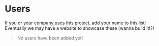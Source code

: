 <h1>Users</h1>

<!-- START doctoc generated TOC please keep comment here to allow auto update -->
<!-- DON'T EDIT THIS SECTION, INSTEAD RE-RUN doctoc TO UPDATE -->
<!-- END doctoc generated TOC please keep comment here to allow auto update -->

If you or your company uses this project, add your name to this list! Eventually
we may have a website to showcase these (wanna build it!?)

> No users have been added yet!

<!--
This file should just be a bulleted list like this:

- [Company/Project/Person](https://example.com) uses it in [some app](https://example.com)
-->
